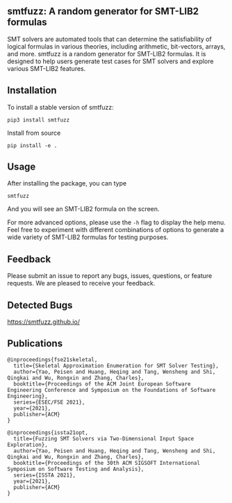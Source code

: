 ## smtfuzz: A random generator for SMT-LIB2 formulas



SMT solvers are automated tools that can determine the satisfiability of logical formulas in various theories, including arithmetic, bit-vectors, arrays, and more.
smtfuzz is a random generator for SMT-LIB2 formulas. It is designed to help users generate test cases for SMT solvers and explore various SMT-LIB2 features.

## Installation

To install a stable version of smtfuzz:
~~~~
pip3 install smtfuzz
~~~~

Install from source
~~~~
pip install -e .
~~~~

## Usage

After installing the package, you can type
~~~~
smtfuzz
~~~~
And you will see an SMT-LIB2 formula on the screen.

For more advanced options, please use the `-h` flag to display the help menu. Feel free to experiment with different combinations of options to generate a wide variety of SMT-LIB2 formulas for testing purposes.

## Feedback

Please submit an issue to report any bugs, issues, questions, or feature requests. We are pleased to receive your 
feedback.


## Detected Bugs

https://smtfuzz.github.io/

## Publications

~~~~
@inproceedings{fse21skeletal,
  title={Skeletal Approximation Enumeration for SMT Solver Testing},
  author={Yao, Peisen and Huang, Heqing and Tang, Wensheng and Shi, Qingkai and Wu, Rongxin and Zhang, Charles},
  booktitle={Proceedings of the ACM Joint European Software Engineering Conference and Symposium on the Foundations of Software Engineering},
  series={ESEC/FSE 2021},
  year={2021},
  publisher={ACM}
}

@inproceedings{issta21opt,
  title={Fuzzing SMT Solvers via Two-Dimensional Input Space Exploration},
  author={Yao, Peisen and Huang, Heqing and Tang, Wensheng and Shi, Qingkai and Wu, Rongxin and Zhang, Charles},
  booktitle={Proceedings of the 30th ACM SIGSOFT International Symposium on Software Testing and Analysis},
  series={ISSTA 2021},
  year={2021},
  publisher={ACM}
}
~~~~
